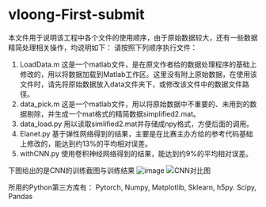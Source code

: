 # vloong-First-submit
本文件用于说明该工程中各个文件的使用顺序，由于原始数据较大，还有一些数据精简处理相关操作，均说明如下：
请按照下列顺序执行文件：
1.  LoadData.m
    这是一个matlab文件，是在原文作者给的数据处理程序的基础上修改的，用以将数据加载到Matlab工作区。这里没有附上原始数据，在使用该文件时，请先将原始数据放入data文件夹下，或修改该文件中的数据文件路径。
2.  data_pick.m
    这是一个matlab文件，用以将原始数据中不重要的、未用到的数据剔除，并生成一个mat格式的精简数据simplified2.mat。
3.  data_load.py
    用以读取simlified2.mat并存储成npy格式，方便后面的调用。
4.  Elanet.py
    基于弹性网络得到的结果，主要是在比赛主办方给的参考代码基础上修改的，能达到约13%的平均相对误差。
5.  withCNN.py
    使用卷积神经网络得到的结果，能达到约9%的平均相对误差。
    
下图给出的是CNN的训练截图与训练结果
![image](https://user-images.githubusercontent.com/37606459/179770375-1646288e-9ad7-41cd-a2e0-25828b4fd76a.png)
![CNN对比图](https://user-images.githubusercontent.com/37606459/179770524-279255a8-9a42-41d0-a209-47852a19cbf6.png)

所用的Python第三方库有：
Pytorch, Numpy, Matplotlib, Sklearn, h5py. Scipy, Pandas
